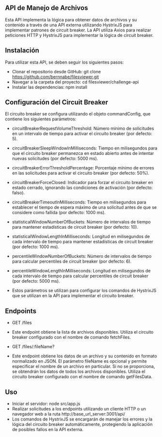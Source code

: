 ## API de Manejo de Archivos
Esta API implementa la lógica para obtener datos de archivos y su contenido a través de una API externa utilizando HystrixJS para implementar patrones de circuit breaker. La API utiliza Axios para realizar peticiones HTTP y HystrixJS para implementar la lógica de circuit breaker.

## Instalación
Para utilizar esta API, se deben seguir los siguientes pasos:

- Clonar el repositorio desde GitHub: git clone https://github.com/bernnabe/filesviewer.git
- Navegar a la carpeta del proyecto: cd filesviewer/challenge-api
- Instalar las dependencias: npm install

## Configuración del Circuit Breaker
El circuito breaker se configura utilizando el objeto commandConfig, que contiene los siguientes parámetros:

- circuitBreakerRequestVolumeThreshold: Número mínimo de solicitudes en un intervalo de tiempo para activar el circuito breaker (por defecto: 5).
- circuitBreakerSleepWindowInMilliseconds: Tiempo en milisegundos para que el circuito breaker permanezca en estado abierto antes de intentar nuevas solicitudes (por defecto: 5000 ms).
- circuitBreakerErrorThresholdPercentage: Porcentaje mínimo de errores en las solicitudes para activar el circuito breaker (por defecto: 50%).
- circuitBreakerForceClosed: Indicador para forzar el circuito breaker en estado cerrado, ignorando las condiciones de activación (por defecto: falso).
- circuitBreakerTimeoutInMilliseconds: Tiempo en milisegundos para establecer el tiempo de espera máximo de una solicitud antes de que se considere como fallida (por defecto: 1000 ms).
- statisticalWindowNumberOfBuckets: Número de intervalos de tiempo para mantener estadísticas de circuit breaker (por defecto: 10).
- statisticalWindowLengthInMilliseconds: Longitud en milisegundos de cada intervalo de tiempo para mantener estadísticas de circuit breaker (por defecto: 1000 ms).
- percentileWindowNumberOfBuckets: Número de intervalos de tiempo para calcular percentiles de circuit breaker (por defecto: 6).
- percentileWindowLengthInMilliseconds: Longitud en milisegundos de cada intervalo de tiempo para calcular percentiles de circuit breaker (por defecto: 5000 ms).

- Estos parámetros se utilizan para configurar los comandos de HystrixJS que se utilizan en la API para implementar el circuito breaker.

## Endpoints
- GET /files
- Este endpoint obtiene la lista de archivos disponibles. Utiliza el circuito breaker configurado con el nombre de comando fetchFiles.

- GET /files/:fileName?
- Este endpoint obtiene los datos de un archivo y su contenido en formato normalizado en JSON. El parámetro fileName es opcional y permite especificar el nombre de un archivo en particular. Si no se proporciona, se obtendrán los datos de todos los archivos disponibles. Utiliza el circuito breaker configurado con el nombre de comando getFilesData.

## Uso
- Iniciar el servidor: node src/app.js
- Realizar solicitudes a los endpoints utilizando un cliente HTTP o un navegador web a la ruta http://base_url_server:3001/api/
- Los comandos de HystrixJS se encargarán de manejar los errores y la lógica del circuito breaker automáticamente, protegiendo la aplicación de posibles fallos en la API externa.
